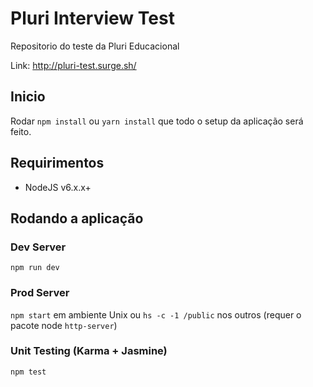 # Pluri Interview Test

Repositorio do teste da Pluri Educacional

Link: http://pluri-test.surge.sh/

## Inicio

Rodar `npm install` ou `yarn install` que todo o setup da aplicação será feito.

## Requirimentos

- NodeJS v6.x.x+

## Rodando a aplicação

### Dev Server
`npm run dev`
### Prod Server
`npm start` em ambiente Unix ou `hs -c -1 /public` nos outros (requer o pacote node `http-server`)
### Unit Testing (Karma + Jasmine)
`npm test`
